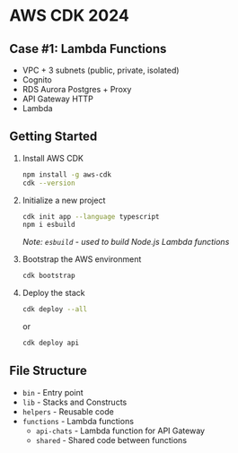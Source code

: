 # AWS CDK 2024

## Case #1: Lambda Functions

- VPC + 3 subnets (public, private, isolated)
- Cognito
- RDS Aurora Postgres + Proxy
- API Gateway HTTP
- Lambda

## Getting Started

1. Install AWS CDK

   ```bash
   npm install -g aws-cdk
   cdk --version
   ```

2. Initialize a new project

   ```bash
   cdk init app --language typescript
   npm i esbuild
   ```

   _Note: `esbuild` - used to build Node.js Lambda functions_

3. Bootstrap the AWS environment

   ```bash
   cdk bootstrap
   ```

4. Deploy the stack

   ```bash
   cdk deploy --all
   ```

   or

   ```bash
   cdk deploy api
   ```

## File Structure

- `bin` - Entry point
- `lib` - Stacks and Constructs
- `helpers` - Reusable code
- `functions` - Lambda functions
  - `api-chats` - Lambda function for API Gateway
  - `shared` - Shared code between functions
